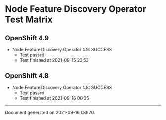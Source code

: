 
Node Feature Discovery Operator Test Matrix
===========================================

OpenShift 4.9
-------------


* Node Feature Discovery Operator 4.9: SUCCESS
  - Test passed
  - Test finished at 2021-09-15 23:53

OpenShift 4.8
-------------


* Node Feature Discovery Operator 4.8: SUCCESS
  - Test passed
  - Test finished at 2021-09-16 00:05


---
Document generated on 2021-09-16 08h20.
